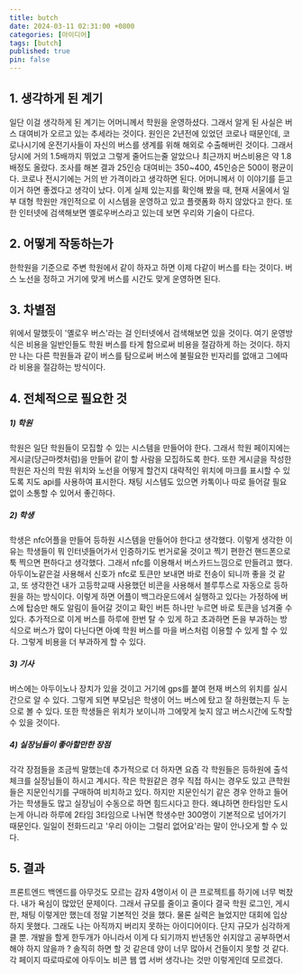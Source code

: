 ```yaml
---
title: butch
date: 2024-03-11 02:31:00 +0800
categories: [아이디어]
tags: [butch]
published: true
pin: false
---
```


## 1. 생각하게 된 계기

일단 이걸 생각하게 된 계기는 어머니께서 학원을 운영하셨다. 그래서 알게 된 사실은 버스 대여비가 오르고 있는 추세라는 것이다.
원인은 2년전에 있었던 코로나 때문인데, 코로나시기에 운전기사들이 자신의 버스를 생계를 위해 해외로 수출해버린 것이다.
그래서 당시에 거의 1.5배까지 뛰었고 그렇게 줄어드는줄 알았으나 최근까지 버스비용은 약 1.8배정도 올랐다. 조사를 해본 결과
25인승 대여비는 350~400, 45인승은 500이 평균이다. 코로나 전시기에는 거의 반 가격이라고 생각하면 된다. 어머니께서 이 이야기를 듣고
이거 하면 좋겠다고 생각이 났다. 이게 실제 있는지를 확인해 봤을 때, 현재 서울에서 일부 대형 학원만 개인적으로 이 시스템을 운영하고 있고
플랫폼화 하지 않았다고 한다. 또한 인터넷에 검색해보면 옐로우버스라고 있는데 보면 우리와 기술이 다르다.

## 2. 어떻게 작동하는가

한학원을 기준으로 주변 학원에서 같이 하자고 하면 이제 다같이 버스를 타는 것이다. 버스 노선을 정하고 거기에 맞게 버스를 시간도 맞게 운영하면 된다.

## 3. 차별점

위에서 말했듯이 '옐로우 버스'라는 걸 인터넷에서 검색해보면 있을 것이다. 여기 운영방식은 비용을 일반인들도 학원 버스를 타게 함으로써 비용을 절감하게 하는 것이다.
하지만 나는 다른 학원들과 같이 버스를 탐으로써 버스에 불필요한 빈자리를 없애고 그에따라 비용을 절감하는 방식이다.

## 4. 전체적으로 필요한 것

##### 1) 학원

학원은 일단 학원들이 모집할 수 있는 시스템을 만들어야 한다. 그래서 학원 페이지에는 게시글(당근마켓처럼)을 만들어 같이 할 사람을 모집하도록 한다.
또한 게시글을 작성한 학원은 자신의 학원 위치와 노선을 어떻게 할건지 대략적인 위치에 마크를 표시할 수 있도록 지도 api를 사용하여 표시한다.
채팅 시스템도 있으면 카톡이나 따로 들어갈 필요없이 소통할 수 있어서 좋긴하다.

##### 2) 학생

학생은 nfc어플을 만들어 등하원 시스템을 만들어야 한다고 생각했다. 이렇게 생각한 이유는 학생들이 뭐 인터넷들어가서 인증하기도 번거로울 것이고 찍기 편한건
핸드폰으로 툭 찍으면 편하다고 생각했다. 그래서 nfc를 이용해서 버스카드느낌으로 만들려고 했다. 아두이노같은걸 사용해서 신호가 nfc로 토큰만 보내면 바로 전송이 되니까
좋을 것 같고, 또 생각한건 내가 고등학교때 사용했던 비콘을 사용해서 블루투스로 자동으로 등하원을 하는 방식이다. 이렇게 하면 어플이 백그라운드에서 실행하고 있다는
가정하에 버스에 탑승만 해도 알림이 들어갈 것이고 확인 버튼 하나만 누르면 바로 토큰을 넘겨줄 수 있다. 추가적으로 이게 버스를 하루에 한번 탈 수 있게 하고 초과하면
돈을 부과하는 방식으로 버스가 많이 다닌다면 아예 학원 버스를 마을 버스처럼 이용할 수 있게 할 수 있다. 그렇게 비용을 더 부과하게 할 수 있다.

##### 3) 기사

버스에는 아두이노나 장치가 있을 것이고 거기에 gps를 붙여 현재 버스의 위치를 실시간으로 알 수 있다. 그렇게 되면 부모님은 학생이 어느 버스에 탔고 잘 하원했는지
두 눈으로 볼 수 있다. 또한 학생들은 위치가 보이니까 그에맞게 늦지 않고 버스시간에 도착할 수 있을 것이다.

##### 4) 실장님들이 좋아할만한 장점

각각 장점들을 조금씩 말했는데 추가적으로 더 하자면 요즘 각 학원들은 등하원에 출석체크를 실장님들이 하시고 계시다. 작은 학원같은 경우 직접 하시는 경우도 있고
큰학원들은 지문인식기를 구매하여 비치하고 있다. 하지만 지문인식기 같은 경우 안하고 들어가는 학생들도 많고 실장님이 수동으로 하면 힘드시다고 한다. 왜냐하면
한타임만 도시는게 아니라 하루에 2타임 3타임으로 나뉘면 학생수만 300명이 기본적으로 넘어가기 때문인다. 일일이 전화드리고 '우리 아이는 그럴리 없어요'라는 말이 안나오게 할 수 있다.

## 5. 결과

프론트엔드 백엔드를 아무것도 모르는 감자 4명이서 이 큰 프로젝트를 하기에 너무 벅찼다. 내가 욕심이 많았던 문제이다. 그래서 규모를 줄이고 줄이다 결국 학원 로그인, 게시판, 채팅
이렇게만 했는데 정말 기본적인 것을 했다. 물론 실력은 늘었지만 대회에 입상하지 못했다. 그래도 나는 아직까지 버리지 못하는 아이디어이다. 단지 규모가 심각하게 클 뿐. 개발을 할게
한두개가 아니라서 이게 다 되기까지 반년동안 쉬지않고 공부하면서 해야 하지 않을까 ? 솔직히 하면 할 것 같은데 양이 너무 많아서 건들이지 못할 것 같다. 각 페이지 따로따로에 아두이노 비콘
웹 앱 서버 생각나는 것만 이렇게인데 모르겠다.
